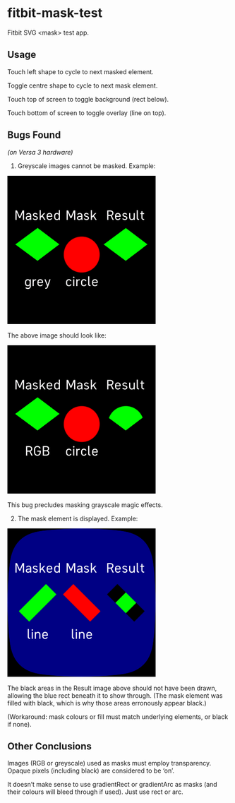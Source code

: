 # fitbit-mask-test
Fitbit SVG &lt;mask> test app.

## Usage

Touch left shape to cycle to next masked element.

Toggle centre shape to cycle to next mask element.

Touch top of screen to toggle background (rect below).

Touch bottom of screen to toggle overlay (line on top).

## Bugs Found

*(on Versa 3 hardware)*

1. Greyscale images cannot be masked. Example:

![greyscale image masked](greyMasked.png "greyscale image masked")

The above image should look like:

![RGB image masked](RGBMasked.png "RGB image masked")

This bug precludes masking grayscale magic effects.

2. The mask element is displayed. Example:

![mask element displayed](maskDrawn(line).png "mask element displayed")

The black areas in the Result image above should not have been drawn, allowing the blue rect beneath it to show through. (The mask element was filled with black, which is why those areas erronously appear black.)

(Workaround: mask colours or fill must match underlying elements, or black if none).

## Other Conclusions

Images (RGB or greyscale) used as masks must employ transparency. Opaque pixels (including black) are considered to be ‘on’.

It doesn’t make sense to use gradientRect or gradientArc as masks (and their colours will bleed through if used). Just use rect or arc.
